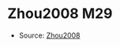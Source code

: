 <a name="material" />

# Zhou2008 M29
<script type="application/ld+json">
  {
    "@context": "https://schema.org/",
    "@type": "ChemicalSubstance",
    "http://purl.org/dc/terms/conformsTo":
      {
        "@type": "CreativeWork",
        "@id": "https://bioschemas.org/profiles/ChemicalSubstance/0.4-RELEASE/"
      },
    "@id": "https://egonw.github.io/nanowiki/nanowiki241.html#material",
    "name": "Zhou2008 M29",
    "sameAs": "http://127.0.0.1/mediawiki/index.php/Special:URIResolver/Zhou2008_M29"
  }
</script>


* Source: [Zhou2008](http://127.0.0.1/mediawiki/index.php/Special:URIResolver/Zhou2008)
